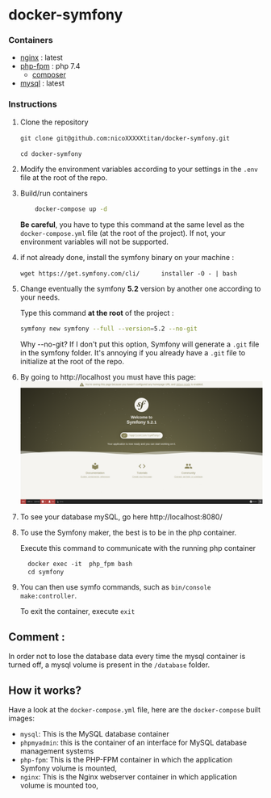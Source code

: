 # docker-symfony


### Containers

 - [nginx](https://hub.docker.com/_/nginx) : latest
 - [php-fpm](https://hub.docker.com/_/php) : php 7.4
    - [composer](https://getcomposer.org/) 
- [mysql](https://hub.docker.com/_/mysql/) :  latest 


### Instructions

1. Clone the repository
   
   `git clone git@github.com:nicoXXXXXtitan/docker-symfony.git`
   
    `cd docker-symfony`
2. Modify the environment variables according to your settings in the `.env` file at the root of the repo.
   
3. Build/run containers 

    ```bash
        docker-compose up -d
    ```
    **Be careful**, you have to type this command at the same level as the `docker-compose.yml` file (at the root of the project).
    If not, your environment variables will not be supported.

4. if not already done, install the symfony binary on your machine :
   
    ```wget https://get.symfony.com/cli/      installer -O - | bash ```

5. Change eventually the symfony **5.2** version by another one according to your needs.

    Type this command **at the root** of the project :

    ```bash
   symfony new symfony --full --version=5.2 --no-git
    ```

    Why --no-git?
If I don't put this option, Symfony will generate a `.git` file in the symfony folder. It's annoying if you already have a `.git` file to initialize at the root of the repo.

5. By going to http://localhost you must have this page:
![symfo](./symfo.png)



6. To see your database mySQL, go here http://localhost:8080/
   
7. To use the Symfony maker, the best is to be in the php container.

    Execute this command to communicate with the running php container
    ```
      docker exec -it  php_fpm bash
      cd symfony
    ```

8.  You can then use symfo commands, such as `bin/console make:controller`.
  
    To exit the container, execute `exit`

## Comment :
In order not to lose the database data every time the mysql container is turned off, a mysql volume is present in the `/database` folder.


## How it works?

Have a look at the `docker-compose.yml` file, here are the `docker-compose` built images:

* `mysql`: This is the MySQL database container
* `phpmyadmin`: this is the container of an interface for MySQL database management systems
* `php-fpm`: This is the PHP-FPM container in which the application Symfony volume is mounted,
* `nginx`: This is the Nginx webserver container in which application volume is mounted too,
